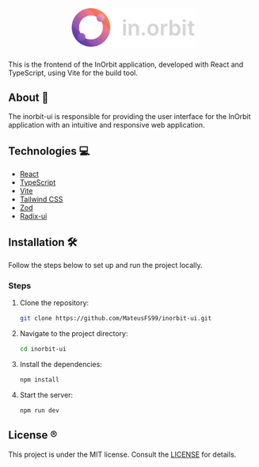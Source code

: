 <h1 align="center">
  <img alt="in.orbit logo" title="InOrbit Logo" src="public/logo.svg" width="250px" />
</h1>

This is the frontend of the InOrbit application, developed with React and TypeScript, using Vite for the build tool.

## About 🎯

The inorbit-ui is responsible for providing the user interface for the InOrbit application with an intuitive and responsive web application.

## Technologies 💻

- [React](https://reactjs.org)
- [TypeScript](https://www.typescriptlang.org)
- [Vite](https://vitejs.dev)
- [Tailwind CSS](https://tailwindcss.com)
- [Zod](https://zod.dev)
- [Radix-ui](https://www.radix-ui.com/)

## Installation 🛠

Follow the steps below to set up and run the project locally.

### Steps

1. Clone the repository:
   ```bash
   git clone https://github.com/MateusFS99/inorbit-ui.git
   ```
2. Navigate to the project directory:
   ```bash
   cd inorbit-ui
   ```
3. Install the dependencies:
   ```bash
   npm install
   ```
4. Start the server:
   ```bash
   npm run dev
   ```

## License ®️

This project is under the MIT license. Consult the [LICENSE](LICENSE) for details.

